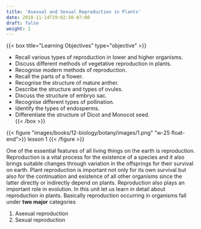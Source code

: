 ```yaml
---
title: 'Asexual and Sexual Reproduction in Plants'
date: 2018-11-14T19:02:50-07:00
draft: false
weight: 1
---
```


{{< box title="Learning Objectives" type="objective" >}}



* Recall various types of reproduction in lower and higher organisms.
* Discuss different methods of vegetative reproduction in plants.
* Recognise modern methods of reproduction.
* Recall the parts of a flower. 
* Recognise the structure of mature anther.
* Describe the structure and types of ovules.
* Discuss the structure of embryo sac. 
*  Recognise different types of pollination.
* Identify the types of endosperms.
* Differentiate the structure of Dicot and Monocot seed.  
{{< /box >}}


{{< figure "images/books/12-biology/botany/images/1.png" "w-25 float-end">}}
lesson 1
{{< /figure >}}

One of the essential features of all living things on the earth is reproduction. Reproduction is a vital process for the existence of a species and it also brings suitable changes through variation in the offsprings for their survival on earth. Plant reproduction is important not only for its own survival but also for the continuation and existence of all other organisms since the latter directly or indirectly depend on plants. Reproduction also plays an important role in evolution. In this unit let us learn in detail about reproduction in plants. Basically reproduction occurring in organisms fall under **two major** categories

1. Asexual reproduction
2. Sexual reproduction

